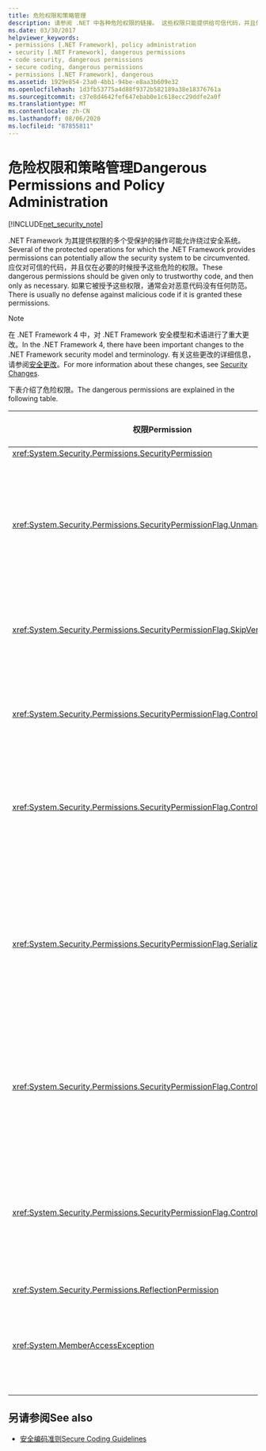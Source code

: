 ```yaml
---
title: 危险权限和策略管理
description: 请参阅 .NET 中各种危险权限的链接。 这些权限只能提供给可信代码，并且仅在必要时才提供。
ms.date: 03/30/2017
helpviewer_keywords:
- permissions [.NET Framework], policy administration
- security [.NET Framework], dangerous permissions
- code security, dangerous permissions
- secure coding, dangerous permissions
- permissions [.NET Framework], dangerous
ms.assetid: 1929e854-23a0-4bb1-94be-e8aa3b609e32
ms.openlocfilehash: 1d3fb53775a4d88f9372b582189a38e18376761a
ms.sourcegitcommit: c37e8d4642fef647ebab0e1c618ecc29ddfe2a0f
ms.translationtype: MT
ms.contentlocale: zh-CN
ms.lasthandoff: 08/06/2020
ms.locfileid: "87855811"
---
```

# <a name="dangerous-permissions-and-policy-administration"></a><span data-ttu-id="fa8a0-104">危险权限和策略管理</span><span class="sxs-lookup"><span data-stu-id="fa8a0-104">Dangerous Permissions and Policy Administration</span></span>

[!INCLUDE[net_security_note](../../../includes/net-security-note-md.md)]

<span data-ttu-id="fa8a0-105">.NET Framework 为其提供权限的多个受保护的操作可能允许绕过安全系统。</span><span class="sxs-lookup"><span data-stu-id="fa8a0-105">Several of the protected operations for which the .NET Framework provides permissions can potentially allow the security system to be circumvented.</span></span> <span data-ttu-id="fa8a0-106">应仅对可信的代码，并且仅在必要的时候授予这些危险的权限。</span><span class="sxs-lookup"><span data-stu-id="fa8a0-106">These dangerous permissions should be given only to trustworthy code, and then only as necessary.</span></span> <span data-ttu-id="fa8a0-107">如果它被授予这些权限，通常会对恶意代码没有任何防范。</span><span class="sxs-lookup"><span data-stu-id="fa8a0-107">There is usually no defense against malicious code if it is granted these permissions.</span></span>  
  
> [!NOTE]
> <span data-ttu-id="fa8a0-108">在 .NET Framework 4 中，对 .NET Framework 安全模型和术语进行了重大更改。</span><span class="sxs-lookup"><span data-stu-id="fa8a0-108">In the .NET Framework 4, there have been important changes to the .NET Framework security model and terminology.</span></span> <span data-ttu-id="fa8a0-109">有关这些更改的详细信息，请参阅[安全更改](https://docs.microsoft.com/previous-versions/dotnet/framework/security/security-changes)。</span><span class="sxs-lookup"><span data-stu-id="fa8a0-109">For more information about these changes, see [Security Changes](https://docs.microsoft.com/previous-versions/dotnet/framework/security/security-changes).</span></span>  
  
 <span data-ttu-id="fa8a0-110">下表介绍了危险权限。</span><span class="sxs-lookup"><span data-stu-id="fa8a0-110">The dangerous permissions are explained in the following table.</span></span>  
  
|<span data-ttu-id="fa8a0-111">权限</span><span class="sxs-lookup"><span data-stu-id="fa8a0-111">Permission</span></span>|<span data-ttu-id="fa8a0-112">潜在的风险</span><span class="sxs-lookup"><span data-stu-id="fa8a0-112">Potential risk</span></span>|  
|----------------|--------------------|  
|<xref:System.Security.Permissions.SecurityPermission>||  
|<xref:System.Security.Permissions.SecurityPermissionFlag.UnmanagedCode>|<span data-ttu-id="fa8a0-113">允许托管代码调用到非托管代码中，常常是很危险的。</span><span class="sxs-lookup"><span data-stu-id="fa8a0-113">Allows managed code to call into unmanaged code, which is often dangerous.</span></span>|  
|<xref:System.Security.Permissions.SecurityPermissionFlag.SkipVerification>|<span data-ttu-id="fa8a0-114">如果没有验证，代码可以执行任何操作。</span><span class="sxs-lookup"><span data-stu-id="fa8a0-114">Without verification, the code can do anything.</span></span>|  
|<xref:System.Security.Permissions.SecurityPermissionFlag.ControlEvidence>|<span data-ttu-id="fa8a0-115">无效证据可以欺骗安全策略。</span><span class="sxs-lookup"><span data-stu-id="fa8a0-115">Invalidated evidence can fool security policy.</span></span>|  
|<xref:System.Security.Permissions.SecurityPermissionFlag.ControlPolicy>|<span data-ttu-id="fa8a0-116">修改安全策略的功能可以禁用安全性。</span><span class="sxs-lookup"><span data-stu-id="fa8a0-116">The ability to modify security policy can disable security.</span></span>|  
|<xref:System.Security.Permissions.SecurityPermissionFlag.SerializationFormatter>|<span data-ttu-id="fa8a0-117">序列化的使用可以避开可访问性机制。</span><span class="sxs-lookup"><span data-stu-id="fa8a0-117">The use of serialization can circumvent accessibility mechanisms.</span></span> <span data-ttu-id="fa8a0-118">有关详细信息，请参阅 [安全和序列化](security-and-serialization.md)。</span><span class="sxs-lookup"><span data-stu-id="fa8a0-118">For details, see [Security and Serialization](security-and-serialization.md).</span></span>|  
|<xref:System.Security.Permissions.SecurityPermissionFlag.ControlPrincipal>|<span data-ttu-id="fa8a0-119">设置当前主体的功能可以欺骗基于角色的安全性。</span><span class="sxs-lookup"><span data-stu-id="fa8a0-119">The ability to set the current principal can trick role-based security.</span></span>|  
|<xref:System.Security.Permissions.SecurityPermissionFlag.ControlThread>|<span data-ttu-id="fa8a0-120">由于与线程关联的安全状态，因此对线程进行操作很危险。</span><span class="sxs-lookup"><span data-stu-id="fa8a0-120">Manipulation of threads is dangerous because of the security state associated with threads.</span></span>|  
|<xref:System.Security.Permissions.ReflectionPermission>||  
|<xref:System.MemberAccessException>|<span data-ttu-id="fa8a0-121">可以使用私有成员来攻克可访问性机制。</span><span class="sxs-lookup"><span data-stu-id="fa8a0-121">Can use private members to defeat accessibility mechanisms.</span></span>|  
  
## <a name="see-also"></a><span data-ttu-id="fa8a0-122">另请参阅</span><span class="sxs-lookup"><span data-stu-id="fa8a0-122">See also</span></span>

- [<span data-ttu-id="fa8a0-123">安全编码准则</span><span class="sxs-lookup"><span data-stu-id="fa8a0-123">Secure Coding Guidelines</span></span>](../../standard/security/secure-coding-guidelines.md)
